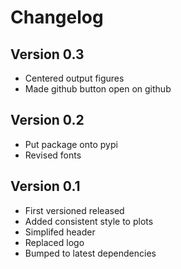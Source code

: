 # Changelog
## Version 0.3

* Centered output figures
* Made github button open on github


## Version 0.2

* Put package onto pypi
* Revised fonts

## Version 0.1

* First versioned released
* Added consistent style to plots
* Simplifed header
* Replaced logo
* Bumped to latest dependencies
